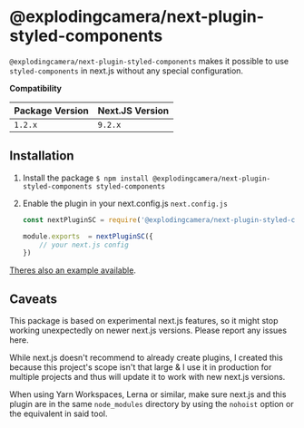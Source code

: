 
  

# @explodingcamera/next-plugin-styled-components

  

`@explodingcamera/next-plugin-styled-components` makes it possible to use `styled-components` in next.js without any special configuration.

  

**Compatibility**

  

| Package Version | Next.JS Version |
|-----------------|-----------------|
| `1.2.x` | `9.2.x` |

  

## Installation

1. Install the package
	`$ npm install @explodingcamera/next-plugin-styled-components styled-components`

2. Enable the plugin in your next.config.js
	`next.config.js`
	```js
	const nextPluginSC = require('@explodingcamera/next-plugin-styled-components');

	module.exports  = nextPluginSC({
		// your next.js config
	})
	```

[Theres also an example available](packages/example).

  

## Caveats

This package is based on experimental next.js features, so it might stop working unexpectedly on newer next.js versions. Please report any issues here.

  

While next.js doesn't recommend to already create plugins, I created this because this project's scope isn't that large & I use it in production for multiple projects and thus will update it to work with new next.js versions.

  

When using Yarn Workspaces, Lerna or similar, make sure next.js and this plugin are in the same `node_modules` directory by using the `nohoist` option or the equivalent in said tool.
